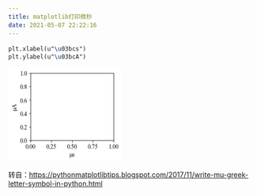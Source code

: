 ```yaml
---
title: matplotlib打印微秒
date: 2021-05-07 22:22:16
---
```


```tex
plt.xlabel(u"\u03bcs")
plt.ylabel(u"\u03bcA")
```

![在这里插入图片描述](matplotlib打印微秒/20210507222136122.png)

转自：<https://pythonmatplotlibtips.blogspot.com/2017/11/write-mu-greek-letter-symbol-in-python.html>
